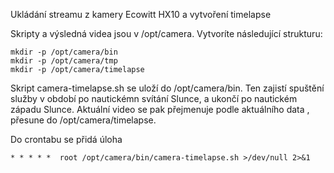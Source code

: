 Ukládání streamu z kamery Ecowitt HX10 a vytvoření timelapse


Skripty a výsledná videa jsou v /opt/camera. Vytvoríte následující strukturu:
```
mkdir -p /opt/camera/bin
mkdir -p /opt/camera/tmp
mkdir -p /opt/camera/timelapse
```
Skript camera-timelapse.sh se uloží do /opt/camera/bin. Ten zajistí spuštění služby v období po nautickémn svítání Slunce, a ukončí po nautickém západu Slunce. Aktuální video se pak přejmenuje podle aktuálního data , přesune do /opt/camera/timelapse.

Do crontabu se přidá úloha
```
* * * * *  root /opt/camera/bin/camera-timelapse.sh >/dev/null 2>&1
```
